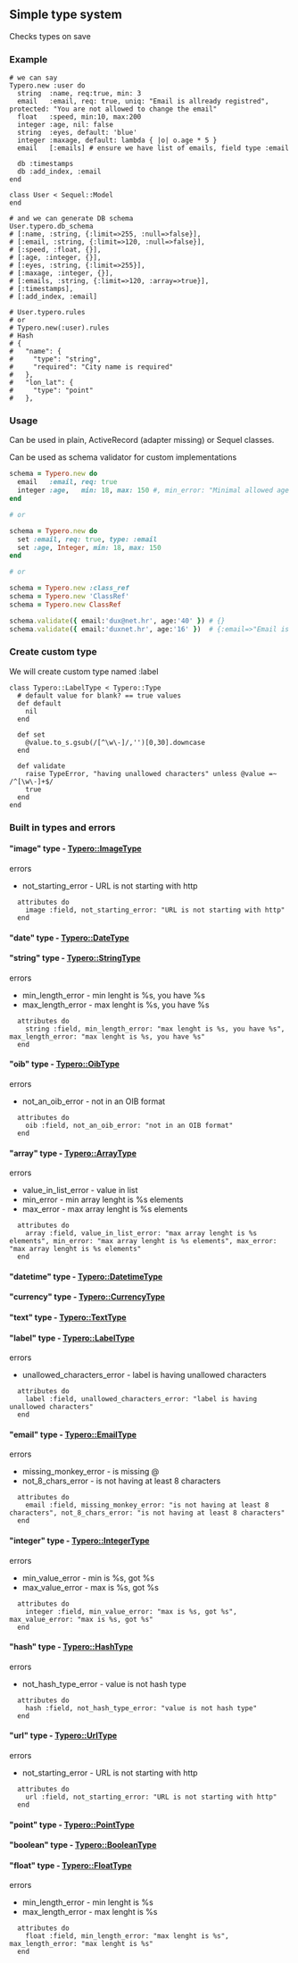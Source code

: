 ## Simple type system

Checks types on save

### Example

```
# we can say
Typero.new :user do
  string  :name, req:true, min: 3
  email   :email, req: true, uniq: "Email is allready registred", protected: "You are not allowed to change the email"
  float   :speed, min:10, max:200
  integer :age, nil: false
  string  :eyes, default: 'blue'
  integer :maxage, default: lambda { |o| o.age * 5 }
  email   [:emails] # ensure we have list of emails, field type :email

  db :timestamps
  db :add_index, :email
end

class User < Sequel::Model
end

# and we can generate DB schema
User.typero.db_schema
# [:name, :string, {:limit=>255, :null=>false}],
# [:email, :string, {:limit=>120, :null=>false}],
# [:speed, :float, {}],
# [:age, :integer, {}],
# [:eyes, :string, {:limit=>255}],
# [:maxage, :integer, {}],
# [:emails, :string, {:limit=>120, :array=>true}],
# [:timestamps],
# [:add_index, :email]

# User.typero.rules
# or
# Typero.new(:user).rules
# Hash
# {
#   "name": {
#     "type": "string",
#     "required": "City name is required"
#   },
#   "lon_lat": {
#     "type": "point"
#   },
  ```

### Usage

Can be used in plain, ActiveRecord (adapter missing) or Sequel classes.

Can be used as schema validator for custom implementations

```ruby
schema = Typero.new do
  email   :email, req: true
  integer :age,   min: 18, max: 150 #, min_error: "Minimal allowed age is 18 years."
end

# or

schema = Typero.new do
  set :email, req: true, type: :email
  set :age, Integer, min: 18, max: 150
end

# or

schema = Typero.new :class_ref
schema = Typero.new 'ClassRef'
schema = Typero.new ClassRef

schema.validate({ email:'dux@net.hr', age:'40' }) # {}
schema.validate({ email:'duxnet.hr', age:'16' })  # {:email=>"Email is missing @", :age=>"Age min is 18, got 16"}
```

### Create custom type

We will create custom type named :label

```
class Typero::LabelType < Typero::Type
  # default value for blank? == true values
  def default
    nil
  end

  def set
    @value.to_s.gsub(/[^\w\-]/,'')[0,30].downcase
  end

  def validate
    raise TypeError, "having unallowed characters" unless @value =~ /^[\w\-]+$/
    true
  end
end
```

### Built in types and errors

#### "image" type - [Typero::ImageType](https://github.com/dux/typero/blob/master/lib/typero/type/image.rb)

errors
* not_starting_error - URL is not starting with http
```
  attributes do
    image :field, not_starting_error: "URL is not starting with http"
  end
```


#### "date" type - [Typero::DateType](https://github.com/dux/typero/blob/master/lib/typero/type/date.rb)



#### "string" type - [Typero::StringType](https://github.com/dux/typero/blob/master/lib/typero/type/string.rb)

errors
* min_length_error - min lenght is %s, you have %s
* max_length_error - max lenght is %s, you have %s
```
  attributes do
    string :field, min_length_error: "max lenght is %s, you have %s", max_length_error: "max lenght is %s, you have %s"
  end
```


#### "oib" type - [Typero::OibType](https://github.com/dux/typero/blob/master/lib/typero/type/oib.rb)

errors
* not_an_oib_error - not in an OIB format
```
  attributes do
    oib :field, not_an_oib_error: "not in an OIB format"
  end
```


#### "array" type - [Typero::ArrayType](https://github.com/dux/typero/blob/master/lib/typero/type/array.rb)

errors
* value_in_list_error - value in list
* min_error - min array lenght is %s elements
* max_error - max array lenght is %s elements
```
  attributes do
    array :field, value_in_list_error: "max array lenght is %s elements", min_error: "max array lenght is %s elements", max_error: "max array lenght is %s elements"
  end
```


#### "datetime" type - [Typero::DatetimeType](https://github.com/dux/typero/blob/master/lib/typero/type/datetime.rb)



#### "currency" type - [Typero::CurrencyType](https://github.com/dux/typero/blob/master/lib/typero/type/currency.rb)



#### "text" type - [Typero::TextType](https://github.com/dux/typero/blob/master/lib/typero/type/text.rb)



#### "label" type - [Typero::LabelType](https://github.com/dux/typero/blob/master/lib/typero/type/label.rb)

errors
* unallowed_characters_error - label is having unallowed characters
```
  attributes do
    label :field, unallowed_characters_error: "label is having unallowed characters"
  end
```


#### "email" type - [Typero::EmailType](https://github.com/dux/typero/blob/master/lib/typero/type/email.rb)

errors
* missing_monkey_error - is missing @
* not_8_chars_error - is not having at least 8 characters
```
  attributes do
    email :field, missing_monkey_error: "is not having at least 8 characters", not_8_chars_error: "is not having at least 8 characters"
  end
```


#### "integer" type - [Typero::IntegerType](https://github.com/dux/typero/blob/master/lib/typero/type/integer.rb)

errors
* min_value_error - min is %s, got %s
* max_value_error - max is %s, got %s
```
  attributes do
    integer :field, min_value_error: "max is %s, got %s", max_value_error: "max is %s, got %s"
  end
```


#### "hash" type - [Typero::HashType](https://github.com/dux/typero/blob/master/lib/typero/type/hash.rb)

errors
* not_hash_type_error - value is not hash type
```
  attributes do
    hash :field, not_hash_type_error: "value is not hash type"
  end
```


#### "url" type - [Typero::UrlType](https://github.com/dux/typero/blob/master/lib/typero/type/url.rb)

errors
* not_starting_error - URL is not starting with http
```
  attributes do
    url :field, not_starting_error: "URL is not starting with http"
  end
```


#### "point" type - [Typero::PointType](https://github.com/dux/typero/blob/master/lib/typero/type/point.rb)



#### "boolean" type - [Typero::BooleanType](https://github.com/dux/typero/blob/master/lib/typero/type/boolean.rb)



#### "float" type - [Typero::FloatType](https://github.com/dux/typero/blob/master/lib/typero/type/float.rb)

errors
* min_length_error - min lenght is %s
* max_length_error - max lenght is %s
```
  attributes do
    float :field, min_length_error: "max lenght is %s", max_length_error: "max lenght is %s"
  end
```


